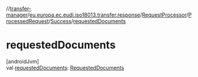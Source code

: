 //[transfer-manager](../../../../../index.md)/[eu.europa.ec.eudi.iso18013.transfer.response](../../../index.md)/[RequestProcessor](../../index.md)/[ProcessedRequest](../index.md)/[Success](index.md)/[requestedDocuments](requested-documents.md)

# requestedDocuments

[androidJvm]\
val [requestedDocuments](requested-documents.md): [RequestedDocuments](../../../-requested-documents/index.md)
